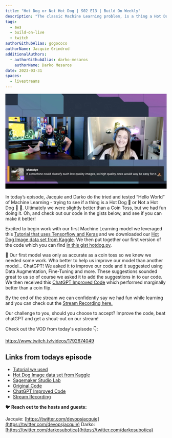 ```yaml
---
title: "Hot Dog or Not Hot Dog | S02 E13 | Build On Weekly"
description: "The classic Machine Learning problem, is a thing a Hot Dog or is it not? We try to answer that question, sort of..."
tags:
  - aws
  - build-on-live
  - twitch
authorGithubAlias: gogococo
authorName: Jacquie Grindrod
additionalAuthors: 
  - authorGithubAlias: darko-mesaros
    authorName: Darko Mesaros
date: 2023-03-31
spaces:
  - livestreams
---
```


![Jacquie and Darko replying to a chat message](images/bows02e13.webp)

In today’s episode, Jacquie and Darko do the tried and tested “Hello World” of Machine Learning - trying to see if a thing is a Hot Dog 🌭 or Not a Hot Dog 🚫 🌭. Ultimately we were slightly better than a Coin Toss, but we had fun doing it.
Oh, and check out our code in the gists below, and see if you can make it better!

Excited to begin work with our first Machine Learning model we leveraged this [Tutorial that uses Tensorflow and Keras](https://github.com/christianversloot/machine-learning-articles/blob/main/tutorial-building-a-hot-dog-not-hot-dog-classifier-with-tensorflow-and-keras.md) and we downloaded our [Hot Dog Image data set from Kaggle](https://www.kaggle.com/datasets/dansbecker/hot-dog-not-hot-dog). We then put together our first version of the code which you can find [in this gist hotdog.py](https://gist.github.com/gogococo/726d9a04571255c471149f9864e57e83).

🤔 Our first model was only as accurate as a coin toss so we knew we needed some work. Who better to help us improve our model than another model... ChatGPT! We asked it to improve our code and it suggested using Data Augmentation, Fine-Tuning and more. These suggestions sounded great to us so of course we asked it to add the suggestions in to our code. We then received this [ChatGPT Improved Code](https://gist.github.com/gogococo/d97d91883e0439742df7d3af38ca06f2) which performed marginally better than a coin flip.

By the end of the stream we can confidently say we had fun while learning and you can check out the [Stream Recording here.](https://www.twitch.tv/videos/1792674049)

Our challenge to you, should you choose to accept? Improve the code, beat chatGPT and get a shout-out on our stream!

Check out the VOD from today's episode 👇:

https://www.twitch.tv/videos/1792674049

## Links from todays episode

- [Tutorial we used](https://github.com/christianversloot/machine-learning-articles/blob/main/tutorial-building-a-hot-dog-not-hot-dog-classifier-with-tensorflow-and-keras.md)
- [Hot Dog Image data set from Kaggle](https://www.kaggle.com/datasets/dansbecker/hot-dog-not-hot-dog)
- [Sagemaker Studio Lab](https://studiolab.sagemaker.aws/)
- [Original Code](https://gist.github.com/gogococo/726d9a04571255c471149f9864e57e83)
- [ChatGPT Improved Code](https://gist.github.com/gogococo/d97d91883e0439742df7d3af38ca06f2)
- [Stream Recording](https://www.twitch.tv/videos/1792674049)

**🐦 Reach out to the hosts and guests:**

Jacquie: [https://twitter.com/devopsjacquie](https://twitter.com/devopsjacquie)
Darko: [https://twitter.com/darkosubotica](https://twitter.com/darkosubotica)

